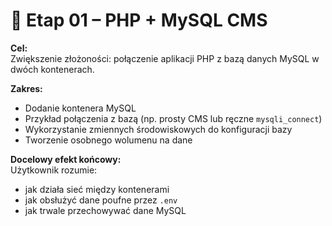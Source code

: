 # 🎯 Etap 01 – PHP + MySQL CMS

**Cel:**  
Zwiększenie złożoności: połączenie aplikacji PHP z bazą danych MySQL w dwóch kontenerach.

**Zakres:**  
- Dodanie kontenera MySQL
- Przykład połączenia z bazą (np. prosty CMS lub ręczne `mysqli_connect`)
- Wykorzystanie zmiennych środowiskowych do konfiguracji bazy
- Tworzenie osobnego wolumenu na dane

**Docelowy efekt końcowy:**  
Użytkownik rozumie:
- jak działa sieć między kontenerami
- jak obsłużyć dane poufne przez `.env`
- jak trwale przechowywać dane MySQL
